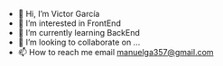 - 👋 Hi, I’m Victor García
- 👀 I’m interested in FrontEnd
- 🌱 I’m currently learning BackEnd
- 💞️ I’m looking to collaborate on ...
- 📫 How to reach me email manuelga357@gmail.com

<!---
Vic217/Vic217 is a ✨ special ✨ repository because its `README.md` (this file) appears on your GitHub profile.
You can click the Preview link to take a look at your changes.
--->

